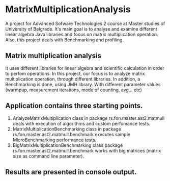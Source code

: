 # MatrixMultiplicationAnalysis
A project for Advanced Sofware Technologies 2 course at Master studies of University of Belgrade. It's main goal is to analyse and examine different linear algebra Java libraries and focus on matrix multiplication operation. Also, this project deals with Benchmarking and profiling.

## Matrix multiplication analysis
It uses different libraries for linear algebra and scientific calculation in order to perfom operations.
In this project, our focus is  to analyze matrix multiplication operation, through different libraries.
In addition, a Benchmarking is done, using JMH library. With different parameter values (warmpup, measurement iterations, mode of counting, avg,.. etc)

## Application contains three starting points. 
1. AnalyzeMatrixMultiplication class in package rs.fon.master.ast2.matmull deals with execution of algorithms and custom perfomance tests.
2. MatrixMultiplicationBenchmarking class in package rs.fon.master.ast2.matmull.benchmark executes sample MicroBenchmarking performance tests.
3. BigMatrixMultiplicationBenchmarking class package rs.fon.master.ast2.matmull.benchmark works with big matrices (matrix size as command line parameter).
## Results are presented in console output.
